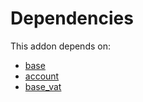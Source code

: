 # Dependencies

This addon depends on:

- [base](https://github.com/bringout/oca-ocb-core/tree/156bd325ef4782b980ca23175711c453db07528e/odoo-bringout-oca-ocb-base)
- [account](https://github.com/bringout/oca-ocb-accounting/tree/6e99f2e941ecad12aceb9b1f887fbe526940de95/odoo-bringout-oca-ocb-account)
- [base_vat](https://github.com/bringout/oca-ocb-core/tree/156bd325ef4782b980ca23175711c453db07528e/odoo-bringout-oca-ocb-base_vat)
